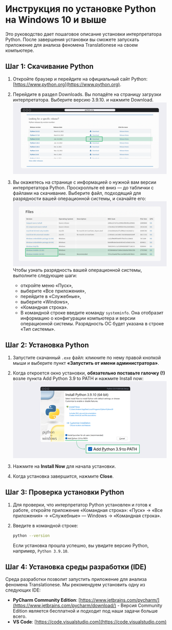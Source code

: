 
# Инструкция по установке Python на Windows 10 и выше

Это руководство дает пошаговое описание установки интерпретатора Python. После завершения установки вы сможете запускать приложение для анализа феномена Translationese на своем компьютере.

## Шаг 1: Скачивание Python

1. Откройте браузер и перейдите на официальный сайт Python: [https://www.python.org](https://www.python.org).


2. Перейдите в раздел Downloads. Вы попадёте на страницу загрузки интерпретатора.  Выберите версию 3.9.10. и нажмите Download.
![img.png](tools/core/images/img.png)


3. Вы окажетесь на странице с информацией о нужной вам версии интерпретатора Python. Проскролльте её вниз — до таблички с файлами на скачивание. Выберите файл, подходящий для разрядности вашей операционной системы, и скачайте его:
![img_1.png](tools/core/images/img_1.png)
Чтобы узнать разрядность вашей операционной системы, выполните следующие шаги:
   - откройте меню «Пуск»,
   - выберите «Все приложения»,
   - перейдите в «Служебные»,
   - выберите «Windows», 
   - «Командная строка». 
   - В командной строке введите команду `systeminfo`. Она отобразит информацию о конфигурации компьютера и версии операционной системы. Разрядность ОС будет указана в строке «Тип системы».

## Шаг 2: Установка Python

1. Запустите скачанный `.exe` файл: кликните по нему правой кнопкой мыши и выберите пункт **«Запустить от имени администратора»**. 


2. Когда откроется окно установки, **обязательно поставьте галочку (!)** возле пункта Add Python 3.9 to PATH и нажмите Install now:
![img.png](tools/core/images/img_path.png)


3. Нажмите на **Install Now** для начала установки. 


4. Когда установка завершится, нажмите  **Close**.

## Шаг 3: Проверка установки Python

1. Для проверки, что интерпретатор Python установлен и готов к работе, откройте приложение «Командная строка»: 
«Пуск» → «Все приложения» → «Служебные» — Windows → «Командная строка».


2. Введите в командной строке:

   ```bash
   python --version
   ```

   Если установка прошла успешно, вы увидите версию Python, например, `Python 3.9.10`.

## Шаг 4: Установка среды разработки (IDE)

Среда разработки позволит запустить приложение для анализа феномена Translationese. Мы рекомендуем установить одну из следующих IDE:

- **PyCharm Community Edition**: [https://www.jetbrains.com/pycharm/](https://www.jetbrains.com/pycharm/download/) - Версия Community Edition является бесплатной и подходит под наши задачи больше всего.
- **VS Code**: [https://code.visualstudio.com](https://code.visualstudio.com)
